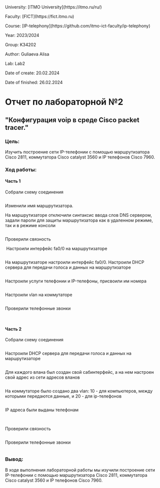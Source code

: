 <p>University: [ITMO University](https://itmo.ru/ru/)</p>
<p>Faculty: [FICT](https://fict.itmo.ru)</p>
<p>Course: [IP-telephony](https://github.com/itmo-ict-faculty/ip-telephony)</p>
<p>Year: 2023/2024 </p>
<p>Group: K34202</p>
<p>Author: Guliaeva Alisa</p>
<p>Lab: Lab2 </p>
<p>Date of create: 20.02.2024 </p>
<p>Date of finished: 26.02.2024</p>
<h1>Отчет по лабораторной №2</h1>
<h2>"Конфигурация voip в среде Сisco packet tracer."</h2>

<h3>Цель:</h3>
<p> Изучить построение сети IP-телефонии с помощью маршрутизатора Cisco 2811, коммутатора Cisco catalyst 3560 и IP телефонов Cisco 7960.</p>

<h3>Ход работы:</h3>

<h4>Часть 1</h4>

<p>Собрали схему соединения</p>
<img src='img/1.png' alt=''>
<p>Изменили имя маршрутизатора.
<p>На маршрутизаторе отключили синтаксис ввода слов DNS сервером, задали пароли для защиты маршрутизатора как в удаленном режиме, так и в режиме консоли</p>
<img src='img/2.png' alt=''>

<p>Проверили связность</p>
<img src='img/3.png' alt=''>
Настроили интерфейс fa0/0 на маршрутизаторе</p>
<img src='img/4.png' alt=''>
<p>На маршрутизаторе настроили интерфейс fa0/0. Настроили DHCP сервера для передачи голоса и данных на маршрутизаторе</p>
<img src='img/5.png' alt=''>
<p>Настроили услуги телефонии и IP-телефоны, присвоили им номера</p>
<img src='img/6.png' alt=''>
<p>Настроили vlan на коммутаторе</p>
<img src='img/7.png' alt=''>

<p>Проверили телефонные звонки</p>
<img src='img/7.png' alt=''>
<img src='img/8.png' alt=''>

<h4>Часть 2</h4>

<p>Собрали схему соединения</p>
<img src='img/9.png' alt=''>
<p>Настроили DHCP сервера для передачи голоса и данных на маршрутизаторе</p>
<img src='img/10.png' alt=''>
<p>Для каждого влана был создан свой сабинтерфейс, а на нем настроен свой адрес из сети адресов вланов</p>
<img src='img/11.png' alt=''>
<p>На коммутаторе было создано два vlan: 10 - для компьютеров, между которыми передаются данные, и 20 - для ip-телефонов</p>
<img src='img/12.png' alt=''>
<p>IP адреса были выданы телефонам</p>
<img src='img/13.png' alt=''>
<img src='img/14.png' alt=''>
<p>Проверили связность</p>
<img src='img/15.png' alt=''>
<p>Проверили телефонные звонки</p>
<img src='img/16.png' alt=''>

<h3>Вывод:</h3>
<p>В ходе выполнения лабораторной работы мы изучили построение сети IP-телефонии с помощью маршрутизатора Cisco 2811, коммутатора Cisco catalyst 3560 и IP телефонов Cisco 7960.</p>
